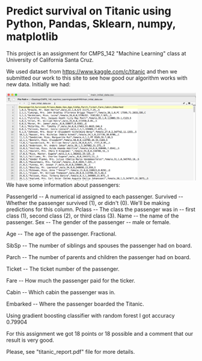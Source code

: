 # Predict survival on Titanic using Python, Pandas, Sklearn, numpy, matplotlib

This project is an assignment for CMPS_142 "Machine Learning" class at University of California Santa Cruz.

We used dataset from https://www.kaggle.com/c/titanic and then we submitted our work to this site to see how good our algorithm works with new data.
Initially we had:

![Mockup for feature A](https://github.com/Katy-katy/titanic_machine_learing_python_pandas_sklearn/blob/master/initial_data.png)
We have some information about passengers:

PassengerId -- A numerical id assigned to each passenger.
Survived -- Whether the passenger survived (1), or didn't (0). We'll be making predictions for this column.
Pclass -- The class the passenger was in -- first class (1), second class (2), or third class (3).
Name -- the name of the passenger.
Sex -- The gender of the passenger -- male or female.

Age -- The age of the passenger. Fractional.

SibSp -- The number of siblings and spouses the passenger had on board.

Parch -- The number of parents and children the passenger had on board.

Ticket -- The ticket number of the passenger.

Fare -- How much the passenger paid for the ticker.

Cabin -- Which cabin the passenger was in.

Embarked -- Where the passenger boarded the Titanic.



Using gradient boosting classifier with random forest I got accuracy 0.79904

For this assignment we got 18 points or 18 possible and a comment that our result is very good.


Please, see "titanic_report.pdf" file for more details.
